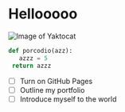 # Hellooooo

![Image of Yaktocat](https://octodex.github.com/images/yaktocat.png)

``` python
def porcodio(azz):
   azzz = 5
 return azzz
```

- [ ] Turn on GitHub Pages
- [ ] Outline my portfolio
- [ ] Introduce myself to the world
